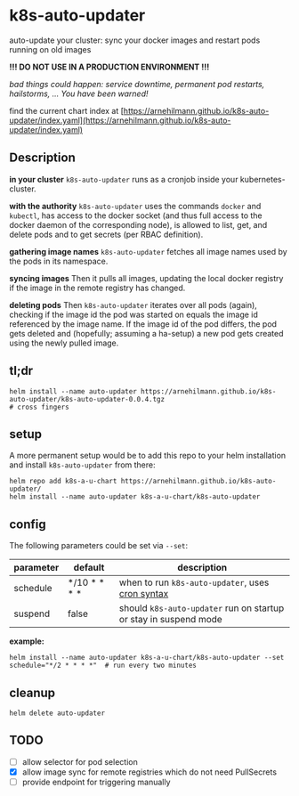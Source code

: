 # k8s-auto-updater

auto-update your cluster: sync your docker images and restart pods running on old images

**!!! DO NOT USE IN A PRODUCTION ENVIRONMENT !!!**

*bad things could happen: service downtime, permanent pod restarts, hailstorms, ... You have been warned!*

find the current chart index at
[https://arnehilmann.github.io/k8s-auto-updater/index.yaml](https://arnehilmann.github.io/k8s-auto-updater/index.yaml)

## Description

**in your cluster**
`k8s-auto-updater` runs as a cronjob inside your kubernetes-cluster.

**with the authority**
`k8s-auto-updater` uses the commands `docker` and `kubectl`, has
access to the docker socket (and thus full access to the docker daemon of the corresponding node),
is allowed to list, get, and delete pods and to get secrets (per RBAC definition).

**gathering image names**
`k8s-auto-updater` fetches all image names used by the pods in its namespace.

**syncing images**
Then it pulls all images, updating the local docker registry if the image in the remote registry has changed.

**deleting pods**
Then `k8s-auto-updater` iterates over all pods (again), checking if the image id the pod was started on equals
the image id referenced by the image name. If the image id of the pod differs, the pod gets deleted and
(hopefully; assuming a ha-setup) a new pod gets created using the newly pulled image.


## tl;dr

```
helm install --name auto-updater https://arnehilmann.github.io/k8s-auto-updater/k8s-auto-updater-0.0.4.tgz
# cross fingers
```


## setup

A more permanent setup would be to add this repo to your helm installation and install `k8s-auto-updater` from there:

```
helm repo add k8s-a-u-chart https://arnehilmann.github.io/k8s-auto-updater/
helm install --name auto-updater k8s-a-u-chart/k8s-auto-updater
```


## config

The following parameters could be set via `--set`:

parameter | default | description
--------- | ------- | -----------
schedule | \*/10 \* \* \* \* | when to run `k8s-auto-updater`, uses [cron syntax](https://en.wikipedia.org/wiki/Cron#Overview)
suspend  | false             | should `k8s-auto-updater` run on startup or stay in suspend mode

**example:**
```
helm install --name auto-updater k8s-a-u-chart/k8s-auto-updater --set schedule="*/2 * * * *"  # run every two minutes
```


## cleanup

```
helm delete auto-updater
```


## TODO

- [ ] allow selector for pod selection
- [x] allow image sync for remote registries which do not need PullSecrets
- [ ] provide endpoint for triggering manually
